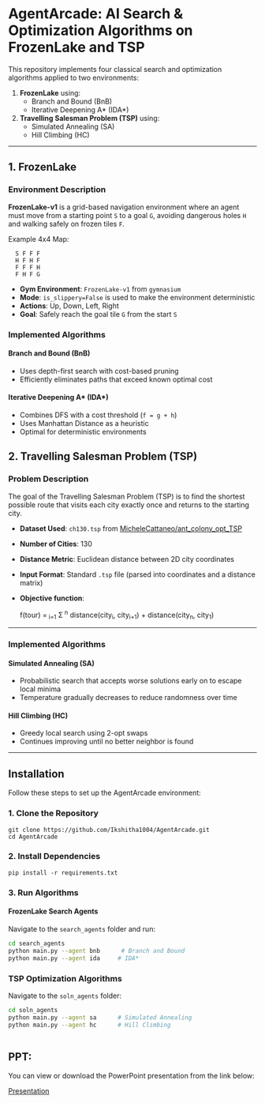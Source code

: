 # AgentArcade: AI Search & Optimization Algorithms on FrozenLake and TSP

This repository implements four classical search and optimization algorithms applied to two environments:

1. **FrozenLake** using:
   - Branch and Bound (BnB)
   - Iterative Deepening A* (IDA*)
2. **Travelling Salesman Problem (TSP)** using:
   - Simulated Annealing (SA)
   - Hill Climbing (HC)

---


## 1. FrozenLake 

### Environment Description

**FrozenLake-v1** is a grid-based navigation environment where an agent must move from a starting point `S` to a goal `G`, avoiding dangerous holes `H` and walking safely on frozen tiles `F`.

Example 4x4 Map:
```
  S F F F
  H F H F
  F F F H
  F H F G
```

- **Gym Environment**: `FrozenLake-v1` from `gymnasium`
- **Mode**: `is_slippery=False` is used to make the environment deterministic
- **Actions**: Up, Down, Left, Right
- **Goal**: Safely reach the goal tile `G` from the start `S`

### Implemented Algorithms

#### Branch and Bound (BnB)

- Uses depth-first search with cost-based pruning
- Efficiently eliminates paths that exceed known optimal cost

#### Iterative Deepening A* (IDA*)

- Combines DFS with a cost threshold (`f = g + h`)
- Uses Manhattan Distance as a heuristic
- Optimal for deterministic environments


## 2. Travelling Salesman Problem (TSP)

### Problem Description

The goal of the Travelling Salesman Problem (TSP) is to find the shortest possible route that visits each city exactly once and returns to the starting city.

- **Dataset Used**: `ch130.tsp` from [MicheleCattaneo/ant_colony_opt_TSP](https://github.com/MicheleCattaneo/ant_colony_opt_TSP)
- **Number of Cities**: 130
- **Distance Metric**: Euclidean distance between 2D city coordinates
- **Input Format**: Standard `.tsp` file (parsed into coordinates and a distance matrix)
- **Objective function**:

  f(tour) =<sub>  i=1</sub> Σ<sup> n</sup> distance(city<sub>i</sub>, city<sub>i+1</sub>) + distance(city<sub>n</sub>, city<sub>1</sub>)







---

### Implemented Algorithms

#### Simulated Annealing (SA)

- Probabilistic search that accepts worse solutions early on to escape local minima
- Temperature gradually decreases to reduce randomness over time

#### Hill Climbing (HC)

- Greedy local search using 2-opt swaps
- Continues improving until no better neighbor is found

---


## Installation

Follow these steps to set up the AgentArcade environment:

### 1. Clone the Repository
```
git clone https://github.com/Ikshitha1004/AgentArcade.git
cd AgentArcade
```

### 2. Install Dependencies
```
pip install -r requirements.txt
```

### 3. Run Algorithms

####  FrozenLake Search Agents

Navigate to the `search_agents` folder and run:
  ```bash
  cd search_agents
 python main.py --agent bnb      # Branch and Bound
 python main.py --agent ida     # IDA*
  ```


###  TSP Optimization Algorithms

Navigate to the `soln_agents` folder:
```bash
cd soln_agents
python main.py --agent sa      # Simulated Annealing
python main.py --agent hc      # Hill Climbing
 
```

## PPT:

You can view or download the PowerPoint presentation from the link below:

[ Presentation](https://github.com/Ikshitha1004/AgentArcade/blob/main/AI_ASSIGNMENT-2.pptx)

